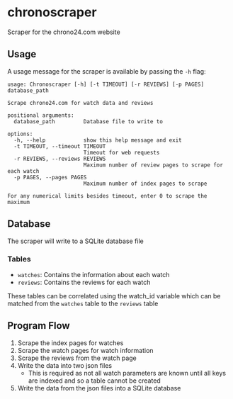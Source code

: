 # chronoscraper
Scraper for the chrono24.com website

## Usage
A usage message for the scraper is available by passing the `-h` flag:

```
usage: Chronoscraper [-h] [-t TIMEOUT] [-r REVIEWS] [-p PAGES] database_path

Scrape chrono24.com for watch data and reviews

positional arguments:
  database_path         Database file to write to

options:
  -h, --help            show this help message and exit
  -t TIMEOUT, --timeout TIMEOUT
                        Timeout for web requests
  -r REVIEWS, --reviews REVIEWS
                        Maximum number of review pages to scrape for each watch
  -p PAGES, --pages PAGES
                        Maximum number of index pages to scrape

For any numerical limits besides timeout, enter 0 to scrape the maximum
```

## Database
The scraper will write to a SQLite database file

### Tables
- `watches`: Contains the information about each watch
- `reviews`: Contains the reviews for each watch

These tables can be correlated using the watch_id variable which can be matched from the `watches` table to the `reviews` table

## Program Flow
1. Scrape the index pages for watches
2. Scrape the watch pages for watch information
3. Scrape the reviews from the watch page
4. Write the data into two json files
    - This is required as not all watch parameters are known until all keys are indexed and so a table cannot be created
5. Write the data from the json files into a SQLite database
